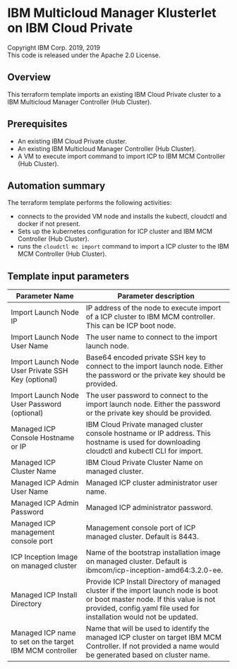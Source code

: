 # IBM Multicloud Manager Klusterlet on IBM Cloud Private
Copyright IBM Corp. 2019, 2019 \
This code is released under the Apache 2.0 License.

## Overview
 This terraform template imports an existing IBM Cloud Private cluster to a IBM Multicloud Manager Controller (Hub Cluster).

## Prerequisites
* An existing IBM Cloud Private cluster.
* An existing IBM Multicloud Manager Controller (Hub Cluster).
* A VM to execute import command to import ICP to IBM MCM Controller (Hub Cluster).

## Automation summary
The terraform template performs the following activities:
* connects to the provided VM node and installs the kubectl, cloudctl and docker if not present.
* Sets up the kubernetes configuration for ICP cluster and IBM MCM Controller (Hub Cluster).
* runs the `cloudctl mc import` command to import a ICP cluster to the IBM MCM Controller (Hub Cluster).

## Template input parameters
Parameter Name                                        | Parameter description
------------------------------------------------------|------------------------------------------------------------------
Import Launch Node IP| IP address of the node to execute import of a ICP cluster to IBM MCM controller. This can be ICP boot node.
Import Launch Node User Name | The user name to connect to the import launch node.
Import Launch Node User Private SSH Key (optional)| Base64 encoded private SSH key to connect to the import launch node. Either the password or the private key should be provided.
Import Launch Node User Password (optional)| The user password to connect to the import launch node. Either the password or the private key should be provided.
Managed ICP Console Hostname or IP| IBM Cloud Private managed cluster console hostname or IP address. This hostname is used for downloading cloudctl and kubectl CLI for import.
Managed ICP Cluster Name| IBM Cloud Private Cluster Name on managed cluster.
Managed ICP Admin User Name| Managed ICP cluster administrator user name.
Managed ICP Admin Password| Managed ICP administrator password.
Managed ICP management console port| Management console port of ICP managed cluster. Default is 8443.
ICP Inception Image on managed cluster | Name of the bootstrap installation image on managed cluster. Default is ibmcom/icp-inception-amd64:3.2.0-ee.
Managed ICP Install Directory | Provide ICP Install Directory of managed cluster if the import launch node is boot or boot master node. If this value is not provided, config.yaml file used for installation would not be updated.
Managed ICP name to set on the target IBM MCM controller | Name that will be used to identify the managed ICP cluster on target IBM MCM Controller. If not provided a name would be generated based on cluster name.
